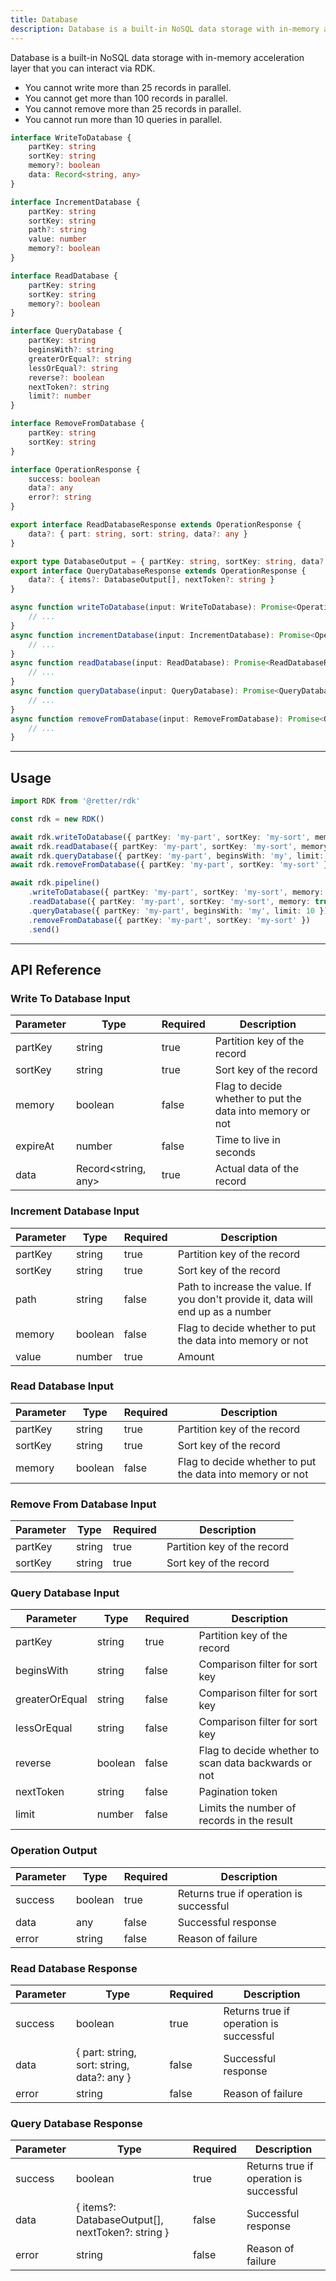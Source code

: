 ```yaml
---
title: Database
description: Database is a built-in NoSQL data storage with in-memory acceleration layer that you can interact via RDK.
---
```


Database is a built-in NoSQL data storage with in-memory acceleration layer that you can interact via RDK.

- You cannot write more than 25 records in parallel.
- You cannot get more than 100 records in parallel.
- You cannot remove more than 25 records in parallel.
- You cannot run more than 10 queries in parallel.

```typescript
interface WriteToDatabase {
    partKey: string
    sortKey: string
    memory?: boolean
    data: Record<string, any>
}

interface IncrementDatabase {
    partKey: string
    sortKey: string
    path?: string
    value: number
    memory?: boolean
}

interface ReadDatabase {
    partKey: string
    sortKey: string
    memory?: boolean
}

interface QueryDatabase {
    partKey: string
    beginsWith?: string
    greaterOrEqual?: string
    lessOrEqual?: string
    reverse?: boolean
    nextToken?: string
    limit?: number
}

interface RemoveFromDatabase {
    partKey: string
    sortKey: string
}

interface OperationResponse {
    success: boolean
    data?: any
    error?: string
}

export interface ReadDatabaseResponse extends OperationResponse {
    data?: { part: string, sort: string, data?: any }
}

export type DatabaseOutput = { partKey: string, sortKey: string, data?: any }
export interface QueryDatabaseResponse extends OperationResponse {
    data?: { items?: DatabaseOutput[], nextToken?: string }
}

async function writeToDatabase(input: WriteToDatabase): Promise<OperationResponse | undefined> {
    // ...
}
async function incrementDatabase(input: IncrementDatabase): Promise<OperationResponse | undefined> {
    // ...
}
async function readDatabase(input: ReadDatabase): Promise<ReadDatabaseResponse | undefined> {
    // ...
}
async function queryDatabase(input: QueryDatabase): Promise<QueryDatabaseResponse | undefined> {
    // ...
}
async function removeFromDatabase(input: RemoveFromDatabase): Promise<OperationResponse | undefined> {
    // ...
}
```

---

## Usage

```typescript
import RDK from '@retter/rdk'

const rdk = new RDK()

await rdk.writeToDatabase({ partKey: 'my-part', sortKey: 'my-sort', memory: true, data: { key: 'value' } })
await rdk.readDatabase({ partKey: 'my-part', sortKey: 'my-sort', memory: true })
await rdk.queryDatabase({ partKey: 'my-part', beginsWith: 'my', limit: 10 })
await rdk.removeFromDatabase({ partKey: 'my-part', sortKey: 'my-sort' })

await rdk.pipeline()
    .writeToDatabase({ partKey: 'my-part', sortKey: 'my-sort', memory: true, data: { key: 'value' } })
    .readDatabase({ partKey: 'my-part', sortKey: 'my-sort', memory: true })
    .queryDatabase({ partKey: 'my-part', beginsWith: 'my', limit: 10 })
    .removeFromDatabase({ partKey: 'my-part', sortKey: 'my-sort' })
    .send()
```

---

## API Reference

### Write To Database Input

| Parameter     | Type                | Required            | Description         |
| ------------- | ------------------- | ------------------- | ------------------- |
| partKey       | string              | true                | Partition key of the record |
| sortKey       | string              | true                | Sort key of the record |
| memory        | boolean             | false               | Flag to decide whether to put the data into memory or not |
| expireAt      | number              | false               | Time to live in seconds |
| data          | Record<string, any> | true                | Actual data of the record |

### Increment Database Input

| Parameter     | Type                | Required            | Description         |
| ------------- | ------------------- | ------------------- | ------------------- |
| partKey       | string              | true                | Partition key of the record |
| sortKey       | string              | true                | Sort key of the record |
| path          | string              | false               | Path to increase the value. If you don't provide it, data will end up as a number |
| memory        | boolean             | false               | Flag to decide whether to put the data into memory or not |
| value         | number              | true                | Amount |

### Read Database Input

| Parameter     | Type                | Required            | Description         |
| ------------- | ------------------- | ------------------- | ------------------- |
| partKey       | string              | true                | Partition key of the record |
| sortKey       | string              | true                | Sort key of the record |
| memory        | boolean             | false               | Flag to decide whether to put the data into memory or not |

### Remove From Database Input

| Parameter     | Type                | Required            | Description         |
| ------------- | ------------------- | ------------------- | ------------------- |
| partKey       | string              | true                | Partition key of the record |
| sortKey       | string              | true                | Sort key of the record |

### Query Database Input

| Parameter     | Type                | Required            | Description         |
| ------------- | ------------------- | ------------------- | ------------------- |
| partKey       | string              | true                | Partition key of the record |
| beginsWith    | string              | false               | Comparison filter for sort key |
| greaterOrEqual | string             | false               | Comparison filter for sort key |
| lessOrEqual   | string              | false               | Comparison filter for sort key |
| reverse       | boolean             | false               | Flag to decide whether to scan data backwards or not |
| nextToken     | string              | false               | Pagination token |
| limit         | number              | false               | Limits the number of records in the result |

### Operation Output

| Parameter     | Type                | Required            | Description         |
| ------------- | ------------------- | ------------------- | ------------------- |
| success       | boolean             | true                | Returns true if operation is successful |
| data          | any                 | false               | Successful response |
| error         | string              | false               | Reason of failure |

### Read Database Response

| Parameter     | Type                | Required            | Description         |
| ------------- | ------------------- | ------------------- | ------------------- |
| success       | boolean             | true                | Returns true if operation is successful |
| data          | { part: string, sort: string, data?: any } | false              | Successful response |
| error         | string              | false               | Reason of failure |

### Query Database Response

| Parameter     | Type                | Required            | Description         |
| ------------- | ------------------- | ------------------- | ------------------- |
| success       | boolean             | true                | Returns true if operation is successful |
| data          | { items?: DatabaseOutput[], nextToken?: string } | false        | Successful response |
| error         | string              | false               | Reason of failure |
